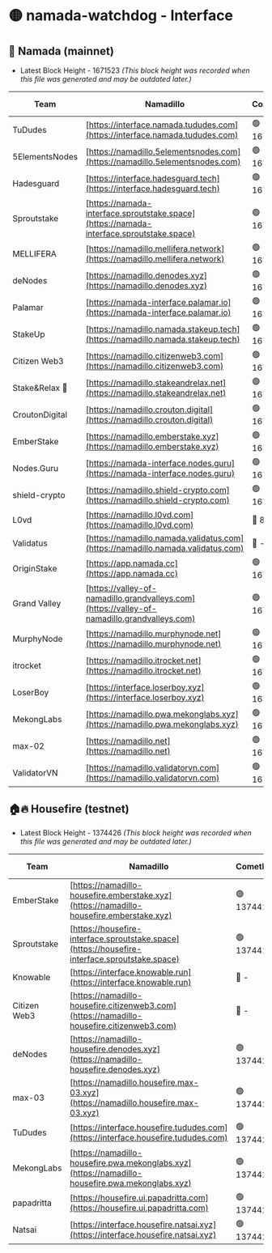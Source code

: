 # 🟡 namada-watchdog - Interface

## 🚀 Namada (mainnet)
- Latest Block Height - 1671523 *(This block height was recorded when this file was generated and may be outdated later.)*

| Team | Namadillo | CometBFT | Indexer | MASP Indexer |
|-|-|-|-|-|
| TuDudes | [https://interface.namada.tududes.com](https://interface.namada.tududes.com) | 🟢 1671504 | 🟢 1671504 | 🟢 1671504 |
| 5ElementsNodes | [https://namadillo.5elementsnodes.com](https://namadillo.5elementsnodes.com) | 🟢 1671504 | 🟢 1671504 | 🟢 1671504 |
| Hadesguard | [https://interface.hadesguard.tech](https://interface.hadesguard.tech) | 🟢 1671505 | 🟢 1671505 | 🟢 1671505 |
| Sproutstake | [https://namada-interface.sproutstake.space](https://namada-interface.sproutstake.space) | 🟢 1671505 | 🟢 1671505 | 🟢 1671505 |
| MELLIFERA | [https://namadillo.mellifera.network](https://namadillo.mellifera.network) | 🟢 1671506 | 🟢 1671506 | 🟢 1671506 |
| deNodes | [https://namadillo.denodes.xyz](https://namadillo.denodes.xyz) | 🟢 1671507 | 🟢 1671507 | 🟢 1671507 |
| Palamar | [https://namada-interface.palamar.io](https://namada-interface.palamar.io) | 🟢 1671507 | 🟢 1671507 | 🟢 1671507 |
| StakeUp | [https://namadillo.namada.stakeup.tech](https://namadillo.namada.stakeup.tech) | 🟢 1671508 | 🟢 1671508 | 🟢 1671508 |
| Citizen Web3 | [https://namadillo.citizenweb3.com](https://namadillo.citizenweb3.com) | 🟢 1671508 | 🟢 1671508 | 🟢 1671508 |
| Stake&Relax 🦥 | [https://namadillo.stakeandrelax.net](https://namadillo.stakeandrelax.net) | 🟢 1671509 | 🟢 1671509 | 🟢 1671509 |
| CroutonDigital | [https://namadillo.crouton.digital](https://namadillo.crouton.digital) | 🟢 1671510 | 🔴 1338918 | 🟢 1671510 |
| EmberStake | [https://namadillo.emberstake.xyz](https://namadillo.emberstake.xyz) | 🟢 1671510 | 🟢 1671510 | 🟢 1671510 |
| Nodes.Guru | [https://namada-interface.nodes.guru](https://namada-interface.nodes.guru) | 🟢 1671511 | 🟢 1671511 | 🟢 1671511 |
| shield-crypto | [https://namadillo.shield-crypto.com](https://namadillo.shield-crypto.com) | 🟢 1671511 | 🟢 1671511 | 🟢 1671511 |
| L0vd | [https://namadillo.l0vd.com](https://namadillo.l0vd.com) | 🔴 894059 | 🔴 1345609 | 🔴 894059 |
| Validatus | [https://namadillo.namada.validatus.com](https://namadillo.namada.validatus.com) | 🔴 - | 🔴 - | 🔴 - |
| OriginStake | [https://app.namada.cc](https://app.namada.cc) | 🟢 1671520 | 🟢 1671519 | 🟢 1671519 |
| Grand Valley | [https://valley-of-namadillo.grandvalleys.com](https://valley-of-namadillo.grandvalleys.com) | 🟢 1671520 | 🟢 1671519 | 🟢 1671519 |
| MurphyNode | [https://namadillo.murphynode.net](https://namadillo.murphynode.net) | 🟢 1671520 | 🟢 1671520 | 🔴 - |
| itrocket | [https://namadillo.itrocket.net](https://namadillo.itrocket.net) | 🟢 1671521 | 🟢 1671521 | 🟢 1671520 |
| LoserBoy | [https://interface.loserboy.xyz](https://interface.loserboy.xyz) | 🟢 1671521 | 🟢 1671521 | 🔴 - |
| MekongLabs | [https://namadillo.pwa.mekonglabs.xyz](https://namadillo.pwa.mekonglabs.xyz) | 🟢 1671522 | 🟢 1671522 | 🟢 1671522 |
| max-02 | [https://namadillo.net](https://namadillo.net) | 🟢 1671523 | 🟢 1671523 | 🟢 1671523 |
| ValidatorVN | [https://namadillo.validatorvn.com](https://namadillo.validatorvn.com) | 🟢 1671523 | 🟢 1671523 | 🟢 1671523 |

## 🏠🔥 Housefire (testnet)
- Latest Block Height - 1374426 *(This block height was recorded when this file was generated and may be outdated later.)*

| Team | Namadillo | CometBFT | Indexer | MASP Indexer |
|-|-|-|-|-|
| EmberStake | [https://namadillo-housefire.emberstake.xyz](https://namadillo-housefire.emberstake.xyz) | 🟢 1374416 | 🟢 1374416 | 🔴 - |
| Sproutstake | [https://housefire-interface.sproutstake.space](https://housefire-interface.sproutstake.space) | 🟢 1374418 | 🟢 1374418 | 🟢 1374418 |
| Knowable | [https://interface.knowable.run](https://interface.knowable.run) | 🔴 - | 🔴 - | 🔴 - |
| Citizen Web3 | [https://namadillo-housefire.citizenweb3.com](https://namadillo-housefire.citizenweb3.com) | 🔴 - | 🔴 - | 🔴 - |
| deNodes | [https://namadillo-housefire.denodes.xyz](https://namadillo-housefire.denodes.xyz) | 🟢 1374423 | 🟢 1374423 | 🟢 1374422 |
| max-03 | [https://namadillo.housefire.max-03.xyz](https://namadillo.housefire.max-03.xyz) | 🟢 1374423 | 🟢 1374423 | 🟢 1374423 |
| TuDudes | [https://interface.housefire.tududes.com](https://interface.housefire.tududes.com) | 🟢 1374424 | 🟢 1374424 | 🟢 1374424 |
| MekongLabs | [https://namadillo-housefire.pwa.mekonglabs.xyz](https://namadillo-housefire.pwa.mekonglabs.xyz) | 🟢 1374424 | 🟢 1374424 | 🔴 - |
| papadritta | [https://housefire.ui.papadritta.com](https://housefire.ui.papadritta.com) | 🟢 1374426 | 🟢 1374426 | 🟢 1374426 |
| Natsai | [https://interface.housefire.natsai.xyz](https://interface.housefire.natsai.xyz) | 🟢 1374426 | 🟢 1374426 | 🟢 1374426 |

